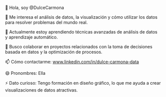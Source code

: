 👋 Hola, soy @DulceCarmona

👀 Me interesa el análisis de datos, la visualización y cómo utilizar los datos para resolver problemas del mundo real.

🌱 Actualmente estoy aprendiendo técnicas avanzadas de análisis de datos y aprendizaje automático.

💞️ Busco colaborar en proyectos relacionados con la toma de decisiones basada en datos y la optimización de procesos.

📫 Cómo contactarme: www.linkedin.com/in/dulce-carmona-data

😄 Pronombres: Ella

⚡ Dato curioso: Tengo formación en diseño gráfico, lo que me ayuda a crear visualizaciones de datos atractivas.


